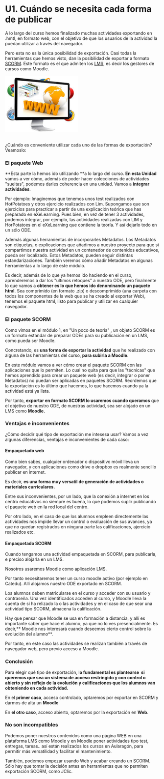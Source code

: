 
# U1. Cuándo se necesita cada forma de publicar

A lo largo del curso hemos finalizado muchas actividades exportando en .hmtl, en formato web, con el objetivo de que los usuarios de la actividad la puedan utilizar a través del navegador.

Pero esta no es la única posibilidad de exportación. Casi todas la herramientas que hemos visto, dan la posibilidad de exportar a formato [SCORM](http://es.wikipedia.org/wiki/SCORM). Este formato es el que admiten los [LMS](http://es.wikipedia.org/wiki/Sistema_de_gesti%C3%B3n_de_aprendizaje), es decir los gestores de cursos como Moodle.


![](img/img1.png)

<br/>¿Cuándo es conveniente utilizar cada uno de las formas de exportación? Veamoslo: 

### El paquete Web

**Esta parte la hemos ido utilizando **a lo largo del curso. **En esta Unidad** vamos a ver cómo, además de poder hacer colecciones de actividades "sueltas", podemos darles coherencia en una unidad. Vamos a **integrar actividades**.

Por ejemplo: Imaginemos que tenemos unos test realizados con HotPotatoes y otros ejercicio realizados con Lim. Supongamos que son ejercicios para practicar a partir de una explicación teórica que has preparado en eXeLearning. Pues bien, en vez de tener 3 actividades, podemos integrar, por ejemplo, las actividades realizadas con LIM y HorPotatoes en el eXeLearning que contiene la teoría. Y así dejarlo todo en un sólo ODE.

Además algunas herramientas de incorporarles Metadatos. Los Metadatos son etiquetas, o explicaciones que añadimos a nuestro proyecto para que si compartimos nuestra actividad en un contenedor de contenidos educativos, pueda ser localizado. Estos Metadatos, pueden seguir distintas estandarizaciones. También veremos cómo añadir Metadatos en algunas herramientas a lo largo de este módulo.

Es decir, además de lo que ya hemos ido haciendo en el curso, aprenderemos a dar los "ultimos retoques" a nuestro ODE, pero finalmente lo que vamos a **obtener es lo que hemos ido denominando un paquete html**. Sea comprimido (en formato .zip) o descomprimido (una carpeta con todos los componentes de la web que se ha creado al exportar Web), tenemos el paquete html, listo para publicar y utilizar en cualquier navegador.

### El paquete SCORM

Como vimos en el módulo 1, en "Un poco de teoría" , un objeto SCORM es un formato estandar de preparar ODEs para su publicación en un LMS, como pueda ser Moodle.

Concretando, es **una forma de exportar la actividad** que he realizado con alguna de las herramientas del curso, **para subirla a Moodle**.

En este módulo vamos a ver cómo crear el paquete SCORM con las aplicaciones que lo permiten. Lo cual no quita para que las "técnicas" que hemos aprendido para crear un paquete web (es decir, integrar o poner Metadatos) no puedan ser aplicadas en paquetes SCORM. Reordemos que la exportación es lo último que hacemos, lo que hacemos cuando ya la actividad está ya lista.

Por tanto, **exportar en formato SCORM lo usaremos cuando queramos** que el objetivo de nuestro ODE, de nuestras actividad, sea ser alojado en un LMS como **Moodle.**

### Ventajas e inconvenientes

¿Cómo decidir qué tipo de exportación me intesesa usar? Vamos a vez algunas diferencias, ventajas e inconvenientes de cada caso:

#### Empaquetado web

Como bien sabes, cualquier ordenador o dispositivo móvil lleva un navegador, y con aplicaciones como drive o dropbox es realmente sencillo publicar en internet.

Es decir, **es una forma muy versatil de generación de actividades o materiales curriculares.**

Entre sus inconvenientes, por un lado, que la conexión a internet en los centro educativos no siempre es buena, lo que podemos suplir publicando el paquete web en la red local del centro.

Por otro lado, en el caso de que los alumnos empleen directemente las actividades nos impide llevar un control o evaluación de sus avances, ya que no quedan registrados en ninguna parte las calificaciones, ajercicio realizados etc.

#### Empaquetado SCORM

Cuando tengamos una actividad empaquetada en SCORM, para publicarla, e preciso alojarla en un LMS.

Nosotros usaremos Moodle como aplicación LMS.

Por tanto necesitaremos tener un curso moodle activo (por ejemplo en Catedu). Allí alojamos nuestro ODE exportado en SCORM.

Los alumnos deben matricularse en el curso y acceder con su usuario y contraseña. Una vez identificados acceden al curso, y Moodle lleva la cuenta de si ha relizado la o las actividades y en el caso de que sear una actividad tipo SCORM, almacena la calificación.

Hay que pensar que Moodle se usa en formación a distancia, y allí es importante saber que hace el alumno, ya que no lo ves presencialmente. Es decir,** Moodle nos interesará cuando deseemos cierto control sobre la evolución del alumno**.

Por tanto, en este caso las actividades se realizan también a través de navegador web, pero previo acceso a Moodle.

### Conclusión

Para elegir qué tipo de exportación, l**o fundamental es plantearse  si queremos que sea un sistema de acceso restringido y con control o abierto y sin reflejo de la evolución y calificaciones que los alumnos van obteniendo en cada actividad.**

En el **primer caso**, acceso controlado, optaremos por exportar en SCORM y darmos de alta un **Moodle**

En **el otro caso**, acceso abierto, optaremos por la exportación en **Web**.

### No son incompatibles

Podemos poner nuestros contenidos como una página WEB en una plataforma LMS como Moodle y en Moodle poner actividades tipo test, entregas, tareas.. así están realizados los cursos en Aularagón, para permitir más versatilidad y facilitar el mantenimiento.

También, podemos empezar usando Web y acabar creando un SCORM. Sólo hay que tomar la decisión antes en herramientas que no permiten exportación SCORM, como JClic.



 

